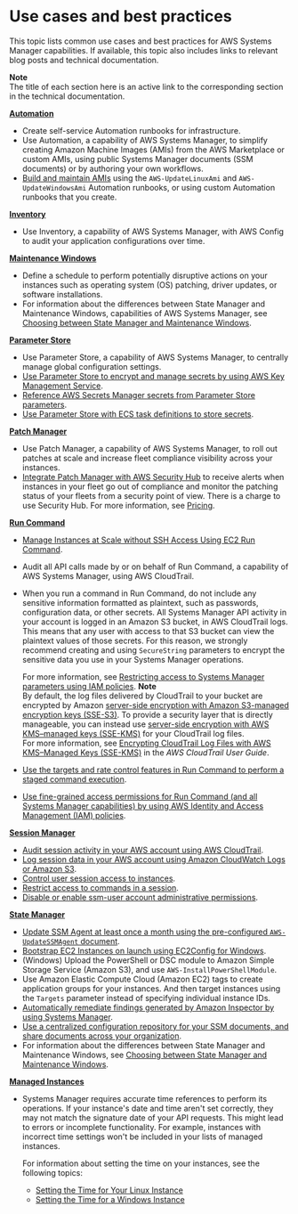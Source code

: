 # Use cases and best practices<a name="systems-manager-best-practices"></a>

This topic lists common use cases and best practices for AWS Systems Manager capabilities\. If available, this topic also includes links to relevant blog posts and technical documentation\.

**Note**  
The title of each section here is an active link to the corresponding section in the technical documentation\.

**[Automation](systems-manager-automation.md)**
+ Create self\-service Automation runbooks for infrastructure\.
+ Use Automation, a capability of AWS Systems Manager, to simplify creating Amazon Machine Images \(AMIs\) from the AWS Marketplace or custom AMIs, using public Systems Manager documents \(SSM documents\) or by authoring your own workflows\.
+ [Build and maintain AMIs](automation-walk.md) using the `AWS-UpdateLinuxAmi` and `AWS-UpdateWindowsAmi` Automation runbooks, or using custom Automation runbooks that you create\.

**[Inventory](systems-manager-inventory.md)**
+ Use Inventory, a capability of AWS Systems Manager, with AWS Config to audit your application configurations over time\.

**[Maintenance Windows](systems-manager-maintenance.md)**
+ Define a schedule to perform potentially disruptive actions on your instances such as operating system \(OS\) patching, driver updates, or software installations\.
+ For information about the differences between State Manager and Maintenance Windows, capabilities of AWS Systems Manager, see [Choosing between State Manager and Maintenance Windows](state-manager-vs-maintenance-windows.md)\.

**[Parameter Store](systems-manager-parameter-store.md)**
+ Use Parameter Store, a capability of AWS Systems Manager, to centrally manage global configuration settings\.
+ [Use Parameter Store to encrypt and manage secrets by using AWS Key Management Service](https://docs.aws.amazon.com/kms/latest/developerguide/services-parameter-store.html)\.
+ [Reference AWS Secrets Manager secrets from Parameter Store parameters](integration-ps-secretsmanager.md)\.
+ [Use Parameter Store with ECS task definitions to store secrets](http://aws.amazon.com/blogs/compute/managing-secrets-for-amazon-ecs-applications-using-parameter-store-and-iam-roles-for-tasks/)\.

**[Patch Manager](systems-manager-patch.md)**
+ Use Patch Manager, a capability of AWS Systems Manager, to roll out patches at scale and increase fleet compliance visibility across your instances\.
+  [Integrate Patch Manager with AWS Security Hub](security-hub-integration.md) to receive alerts when instances in your fleet go out of compliance and monitor the patching status of your fleets from a security point of view\. There is a charge to use Security Hub\. For more information, see [Pricing](https://aws.amazon.com/security-hub/pricing/)\.

**[Run Command](execute-remote-commands.md)**
+ [Manage Instances at Scale without SSH Access Using EC2 Run Command](http://aws.amazon.com/blogs/aws/manage-instances-at-scale-without-ssh-access-using-ec2-run-command/)\.
+ Audit all API calls made by or on behalf of Run Command, a capability of AWS Systems Manager, using AWS CloudTrail\.
+ When you run a command in Run Command, do not include any sensitive information formatted as plaintext, such as passwords, configuration data, or other secrets\. All Systems Manager API activity in your account is logged in an Amazon S3 bucket, in AWS CloudTrail logs\. This means that any user with access to that S3 bucket can view the plaintext values of those secrets\. For this reason, we strongly recommend creating and using `SecureString` parameters to encrypt the sensitive data you use in your Systems Manager operations\.

  For more information, see [Restricting access to Systems Manager parameters using IAM policies](sysman-paramstore-access.md)\.
**Note**  
By default, the log files delivered by CloudTrail to your bucket are encrypted by Amazon [server\-side encryption with Amazon S3\-managed encryption keys \(SSE\-S3\)](https://docs.aws.amazon.com/AmazonS3/latest/dev/UsingServerSideEncryption.html)\. To provide a security layer that is directly manageable, you can instead use [server\-side encryption with AWS KMS–managed keys \(SSE\-KMS\)](https://docs.aws.amazon.com/AmazonS3/latest/dev/UsingKMSEncryption.html) for your CloudTrail log files\.  
For more information, see [Encrypting CloudTrail Log Files with AWS KMS–Managed Keys \(SSE\-KMS\)](https://docs.aws.amazon.com/awscloudtrail/latest/userguide/encrypting-cloudtrail-log-files-with-aws-kms.html) in the *AWS CloudTrail User Guide*\.
+ [Use the targets and rate control features in Run Command to perform a staged command execution](send-commands-multiple.md)\.
+ [Use fine\-grained access permissions for Run Command \(and all Systems Manager capabilities\) by using AWS Identity and Access Management \(IAM\) policies](security_iam_id-based-policy-examples.md#customer-managed-policies)\.

**[Session Manager](session-manager.md)**
+ [Audit session activity in your AWS account using AWS CloudTrail](session-manager-auditing.md)\.
+ [Log session data in your AWS account using Amazon CloudWatch Logs or Amazon S3](session-manager-logging.md)\.
+ [Control user session access to instances](session-manager-getting-started-restrict-access.md)\.
+ [Restrict access to commands in a session](session-manager-restrict-command-access.md)\.
+ [Disable or enable ssm\-user account administrative permissions](session-manager-getting-started-ssm-user-permissions.md)\.

**[State Manager](systems-manager-state.md)**
+ [Update SSM Agent at least once a month using the pre\-configured `AWS-UpdateSSMAgent` document](sysman-state-cli.md)\.
+ [Bootstrap EC2 Instances on launch using EC2Config for Windows](https://docs.aws.amazon.com/AWSEC2/latest/WindowsGuide/ec2-configuration-manage.html)\.
+ \(Windows\) Upload the PowerShell or DSC module to Amazon Simple Storage Service \(Amazon S3\), and use `AWS-InstallPowerShellModule`\.
+ Use Amazon Elastic Compute Cloud \(Amazon EC2\) tags to create application groups for your instances\. And then target instances using the `Targets` parameter instead of specifying individual instance IDs\.
+ [Automatically remediate findings generated by Amazon Inspector by using Systems Manager](http://aws.amazon.com/blogs/security/how-to-remediate-amazon-inspector-security-findings-automatically/)\.
+ [Use a centralized configuration repository for your SSM documents, and share documents across your organization](ssm-sharing.md)\.
+ For information about the differences between State Manager and Maintenance Windows, see [Choosing between State Manager and Maintenance Windows](state-manager-vs-maintenance-windows.md)\.

**[Managed Instances](managed_instances.md)**
+ Systems Manager requires accurate time references to perform its operations\. If your instance's date and time aren't set correctly, they may not match the signature date of your API requests\. This might lead to errors or incomplete functionality\. For example, instances with incorrect time settings won't be included in your lists of managed instances\.

  For information about setting the time on your instances, see the following topics: 
  +  [Setting the Time for Your Linux Instance](https://docs.aws.amazon.com/AWSEC2/latest/UserGuide/set-time.html)
  +  [Setting the Time for a Windows Instance](https://docs.aws.amazon.com/AWSEC2/latest/WindowsGuide/windows-set-time.html)